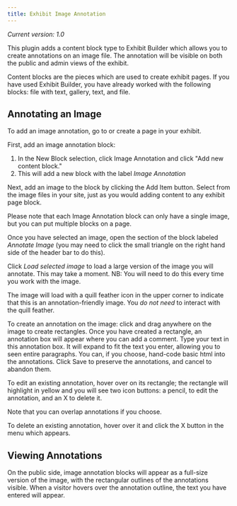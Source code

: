 ```yaml
---
title: Exhibit Image Annotation
---
```


*Current version: 1.0*

This plugin adds a content block type to Exhibit Builder which allows you to create annotations on an image file. The annotation will be visible on both the public and admin views of the exhibit.

Content blocks are the pieces which are used to create exhibit pages. If you have used Exhibit Builder, you have already worked with the following blocks: file with text, gallery, text, and file.

## Annotating an Image
To add an image annotation, go to or create a page in your exhibit. 

First, add an image annotation block: 
1. In the New Block selection, click Image Annotation and click "Add new content block."
2. This will add a new block with the label *Image Annotation* 

Next, add an image to the block by clicking the Add Item button. Select from the image files in your site, just as you would adding content to any exhibit page block.  


Please note that each Image Annotation block can only have a single image, but you can put multiple blocks on a page.

Once you have selected an image, open the section of the block labeled *Annotate Image* (you may need to click the small triangle on the right hand side of the header bar to do this). 

Click *Load selected image* to load a large version of the image you will annotate. This may take a moment. NB: You will need to do this every time you work with the image.

The image will load with a quill feather icon in the upper corner to indicate that this is an annotation-friendly image. You *do not need* to interact with the quill feather. 

To create an annotation on the image: click and drag anywhere on the image to create rectangles. Once you have created a rectangle, an annotation box will appear where you can add a comment. Type your text in this annotation box. It will expand to fit the text you enter, allowing you to seen entire paragraphs. You can, if you choose, hand-code basic html into the annotations. Click Save to preserve the annotations, and cancel to abandon them.

To edit an existing annotation, hover over on its rectangle; the rectangle will highlight in yellow and you will see two icon buttons: a pencil, to edit the annotation, and an X to delete it.

Note that you can overlap annotations if you choose.

To delete an existing annotation, hover over it and click the X button in the menu which appears.

## Viewing Annotations
On the public side, image annotation blocks will appear as a full-size version of the image, with the rectangular outlines of the annotations visible. When a visitor hovers over the annotation outline, the text you have entered will appear.


